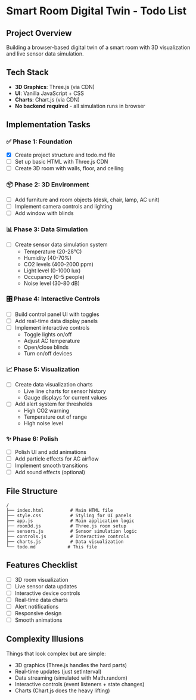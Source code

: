 # Smart Room Digital Twin - Todo List

## Project Overview
Building a browser-based digital twin of a smart room with 3D visualization and live sensor data simulation.

## Tech Stack
- **3D Graphics**: Three.js (via CDN)
- **UI**: Vanilla JavaScript + CSS
- **Charts**: Chart.js (via CDN)
- **No backend required** - all simulation runs in browser

## Implementation Tasks

### ✅ Phase 1: Foundation
- [x] Create project structure and todo.md file
- [ ] Set up basic HTML with Three.js CDN
- [ ] Create 3D room with walls, floor, and ceiling

### 📦 Phase 2: 3D Environment
- [ ] Add furniture and room objects (desk, chair, lamp, AC unit)
- [ ] Implement camera controls and lighting
- [ ] Add window with blinds

### 📊 Phase 3: Data Simulation
- [ ] Create sensor data simulation system
  - Temperature (20-28°C)
  - Humidity (40-70%)
  - CO2 levels (400-2000 ppm)
  - Light level (0-1000 lux)
  - Occupancy (0-5 people)
  - Noise level (30-80 dB)

### 🎛️ Phase 4: Interactive Controls
- [ ] Build control panel UI with toggles
- [ ] Add real-time data display panels
- [ ] Implement interactive controls
  - Toggle lights on/off
  - Adjust AC temperature
  - Open/close blinds
  - Turn on/off devices

### 📈 Phase 5: Visualization
- [ ] Create data visualization charts
  - Live line charts for sensor history
  - Gauge displays for current values
- [ ] Add alert system for thresholds
  - High CO2 warning
  - Temperature out of range
  - High noise level

### ✨ Phase 6: Polish
- [ ] Polish UI and add animations
- [ ] Add particle effects for AC airflow
- [ ] Implement smooth transitions
- [ ] Add sound effects (optional)

## File Structure
```
/
├── index.html          # Main HTML file
├── style.css           # Styling for UI panels
├── app.js              # Main application logic
├── room3d.js           # Three.js room setup
├── sensors.js          # Sensor simulation logic
├── controls.js         # Interactive controls
├── charts.js           # Data visualization
└── todo.md            # This file
```

## Features Checklist
- [ ] 3D room visualization
- [ ] Live sensor data updates
- [ ] Interactive device controls
- [ ] Real-time data charts
- [ ] Alert notifications
- [ ] Responsive design
- [ ] Smooth animations

## Complexity Illusions
Things that look complex but are simple:
- 3D graphics (Three.js handles the hard parts)
- Real-time updates (just setInterval)
- Data streaming (simulated with Math.random)
- Interactive controls (event listeners + state changes)
- Charts (Chart.js does the heavy lifting)